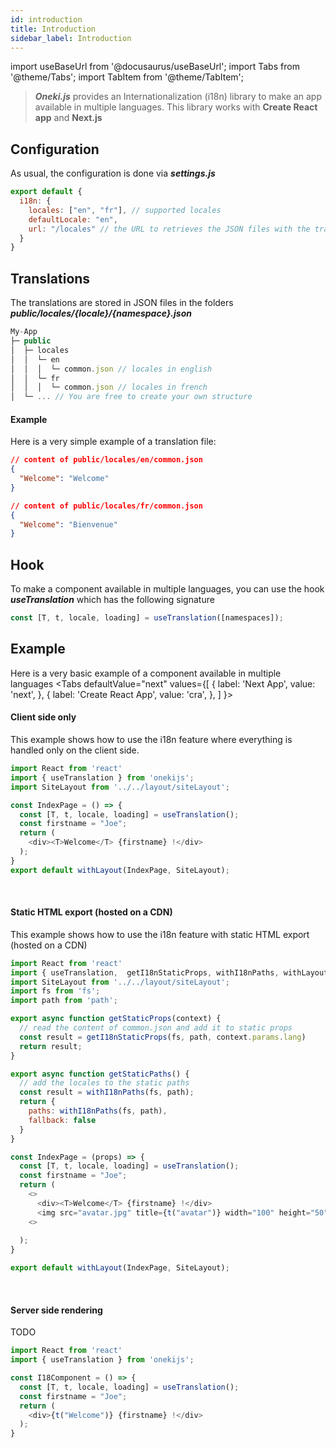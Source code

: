 ```yaml
---
id: introduction
title: Introduction
sidebar_label: Introduction
---
```

import useBaseUrl from '@docusaurus/useBaseUrl';
import Tabs from '@theme/Tabs';
import TabItem from '@theme/TabItem';


> ***Oneki.js*** provides an Internationalization (i18n) library to make an app available in multiple languages. This library works with **Create React app** and **Next.js**

## Configuration
As usual, the configuration is done via ***settings.js***

```javascript
export default {
  i18n: {
    locales: ["en", "fr"], // supported locales
    defaultLocale: "en",
    url: "/locales" // the URL to retrieves the JSON files with the translations
  }
}
```

## Translations
The translations are stored in JSON files in the folders ***public/locales/{locale}/{namespace}.json***

```javascript
My-App
├─ public
│  ├─ locales
│  │  └─ en
│  │  │  └─ common.json // locales in english
│  │  └─ fr
│  │  │  └─ common.json // locales in french 
│  └─ ... // You are free to create your own structure 
```

#### Example
Here is a very simple example of a translation file:

```json
// content of public/locales/en/common.json
{
  "Welcome": "Welcome"
}

// content of public/locales/fr/common.json
{
  "Welcome": "Bienvenue"
}
```

## Hook
To make a component available in multiple languages, you can use the hook ***useTranslation*** which has the following signature

```javascript
const [T, t, locale, loading] = useTranslation([namespaces]);
```

## Example
Here is a very basic example of a component available in multiple languages
<Tabs
  defaultValue="next"
  values={[
    { label: 'Next App', value: 'next', },
    { label: 'Create React App', value: 'cra', },
  ]
}>
<TabItem value="next">

#### Client side only
This example shows how to use the i18n feature where everything is handled only on the client side.

```javascript
import React from 'react'
import { useTranslation } from 'onekijs';
import SiteLayout from '../../layout/siteLayout';

const IndexPage = () => {
  const [T, t, locale, loading] = useTranslation();
  const firstname = "Joe";
  return (
    <div><T>Welcome</T> {firstname} !</div>
  );
}
export default withLayout(IndexPage, SiteLayout);

```
<br/>

#### Static HTML export (hosted on a CDN)
This example shows how to use the i18n feature with static HTML export (hosted on a CDN)

```javascript
import React from 'react'
import { useTranslation,  getI18nStaticProps, withI18nPaths, withLayout } from 'onekijs';
import SiteLayout from '../../layout/siteLayout';
import fs from 'fs';
import path from 'path';

export async function getStaticProps(context) {
  // read the content of common.json and add it to static props
  const result = getI18nStaticProps(fs, path, context.params.lang)
  return result;
}

export async function getStaticPaths() {
  // add the locales to the static paths
  const result = withI18nPaths(fs, path);
  return {
    paths: withI18nPaths(fs, path),
    fallback: false
  }
}

const IndexPage = (props) => {
  const [T, t, locale, loading] = useTranslation();
  const firstname = "Joe";
  return (
    <>
      <div><T>Welcome</T> {firstname} !</div>
      <img src="avatar.jpg" title={t("avatar")} width="100" height="50">
    <>
    
  );
}

export default withLayout(IndexPage, SiteLayout);
```
<br/>

#### Server side rendering
TODO

</TabItem>
<TabItem value="cra">

```javascript
import React from 'react'
import { useTranslation } from 'onekijs';

const I18Component = () => {
  const [T, t, locale, loading] = useTranslation();
  const firstname = "Joe";
  return (
    <div>{t("Welcome")} {firstname} !</div>
  );
}
```

</TabItem>
</Tabs>